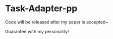 # Task-Adapter-pp
Code will be released after my paper is accepted~

Guarantee with my personality!
